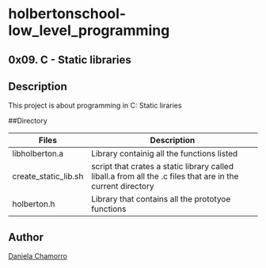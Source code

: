 # holbertonschool-low_level_programming

## 0x09. C - Static libraries

## Description
This project is about programming in C: Static liraries

##Directory

| Files | Description |
| ----- | ----------- |
| libholberton.a | Library containig all the functions listed |
| create_static_lib.sh | script that crates a static library called liball.a from all the .c files that are in the current directory |
| holberton.h | Library that contains all the prototyoe functions |

## Author

[Daniela Chamorro](https://www.linkedin.com/in/daniela-alexandra-chamorro-guerrero-666805a1/)